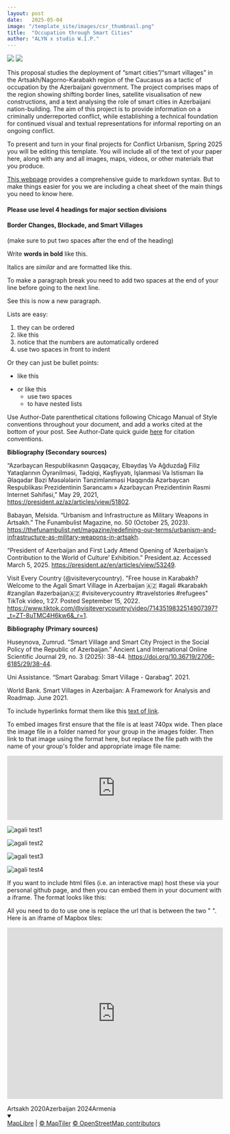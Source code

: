 ```yaml
---
layout: post
date:   2025-05-04
image: "/template_site/images/csr_thumbnail.png"
title:  "Occupation through Smart Cities"
author: "ALYN x studio W.I.P."
---
```

<!DOCTYPE HTML>

<head>
  <!-- Juxtapose CSS: always in head -->
  <link rel="stylesheet" href="https://cdn.knightlab.com/libs/juxtapose/latest/css/juxtapose.css">
</head>


<body>

  <!-- Juxtapose content -->
  <div class="juxtapose">
    <img src="..." />
    <img src="..." />
  </div>

  <!-- Juxtapose JS: at end of body -->
  <script src="https://cdn.knightlab.com/libs/juxtapose/latest/js/juxtapose.min.js"></script>
</body>

This proposal studies the deployment of “smart cities”/“smart villages” in the Artsakh/Nagorno-Karabakh region of the Caucasus as a tactic of occupation by the Azerbaijani government. The project comprises maps of the region showing shifting border lines, satellite visualisation of new constructions, and a text analysing the role of smart cities in Azerbaijani nation-building. The aim of this project is to provide information on a criminally underreported conflict, while establishing a technical foundation for continued visual and textual representations for informal reporting on an ongoing conflict.


To present and turn in your final projects for Conflict Urbanism, Spring 2025 you will be editing this template. You will include all of the text of your paper here, along with any and all images, maps, videos, or other materials that you produce.  

[This webpage](https://guides.github.com/features/mastering-markdown/) provides a comprehensive guide to markdown syntax. But to make things easier for you we are including a cheat sheet of the main things you need to know here.  

#### Please use level 4 headings for major section divisions  
#### Border Changes, Blockade, and Smart Villages 


(make sure to put two spaces after the end of the heading)

Write **words in bold** like this.  

Italics are *similar* and are formatted like this.  

To make a paragraph break you need to add two spaces at the end of your line before going to the next line.  

See this is now a new paragraph.  

Lists are easy:
1. they can be ordered
1. like this
1. notice that the numbers are automatically ordered
  1. use two spaces in front to indent

Or they can just be bullet points:
- like this
* or like this
  - use two spaces
  - to have nested lists

Use Author-Date parenthetical citations following Chicago Manual of Style conventions throughout your document, and add a works cited at the bottom of your post. See Author-Date quick guide [here](https://www-chicagomanualofstyle-org.ezproxy.cul.columbia.edu/tools_citationguide/citation-guide-2.html) for citation conventions.  



**Bibliography (Secondary sources)**

“Azərbaycan Respublikasının Qaşqaçay, Elbəydaş Və Ağduzdağ Filiz 
Yataqlarının Öyrənilməsi, Tədqiqi, Kəşfiyyatı, Işlənməsi Və Istismarı Ilə Əlaqədar Bəzi Məsələlərin Tənzimlənməsi Haqqında  Azərbaycan Respublikası Prezidentinin  Sərəncamı » Azərbaycan Prezidentinin Rəsmi Internet Səhifəsi,” May 29, 2021, https://president.az/az/articles/view/51802.

Babayan, Melsida. “Urbanism and Infrastructure as Military Weapons in 
Artsakh.” The Funambulist Magazine, no. 50 (October 25, 2023). https://thefunambulist.net/magazine/redefining-our-terms/urbanism-and-infrastructure-as-military-weapons-in-artsakh.

“President of Azerbaijan and First Lady Attend Opening of ‘Azerbaijan’s 
Contribution to the World of Culture’ Exhibition.” President.az. Accessed March 5, 2025. https://president.az/en/articles/view/53249.

Visit Every Country (@visiteverycountry). "Free house in Karabakh? Welcome 
to the Agali Smart Village in Azerbaijan 🇦🇿 #agali #karabakh #zangilan #azerbaijan🇦🇿 #visiteverycountry #travelstories #refugees" TikTok video, 1:27. Posted September 15, 2022. https://www.tiktok.com/@visiteverycountry/video/7143519832514907397?_t=ZT-8uTMC4H6kw6&_r=1.


**Bibliography (Primary sources)**

Huseynova, Zumrud. “Smart Village and Smart City Project in the Social 
Policy of the Republic of Azerbaijan.” Ancient Land International Online Scientific Journal 29, no. 3 (2025): 38-44. https://doi.org/10.36719/2706-6185/29/38-44. 

Uni Assistance. “Smart Qarabag: Smart Village - Qarabag”. 2021.

World Bank. Smart Villages in Azerbaijan: A Framework for Analysis and 
Roadmap. June 2021.

    
To include hyperlinks format them like this [text of link](http://c4sr.columbia.edu/).  

To embed images first ensure that the file is at least 740px wide. Then place the image file in a folder named for your group in the images folder. Then link to that image using the format here, but replace the file path with the name of your group's folder and appropriate image file name:  

<iframe frameborder="0" class="juxtapose" width="100%" height="null" src="https://cdn.knightlab.com/libs/juxtapose/latest/embed/index.html?uid=44e62320-2921-11f0-bb23-0936e1cb08fb"></iframe>

![agali test1](/conflict_urbanism_sp2025/images/alyn/agali_testposition2_useforafter.png)

![agali test2](/conflict_urbanism_sp2025/images/alyn/agali_testposition2_useforbefore.png)

![agali test3](/conflict_urbanism_sp2025/images/alyn/fizuli_march2025.png)

![agali test4](/conflict_urbanism_sp2025/images/alyn/fizuli_october2020.png)



If you want to include html files (i.e. an interactive map) host these via your personal github page, and then you can embed them in your document with a iframe. The format looks like this:  


All you need to do to use one is replace the url that is between the two " ". Here is an iframe of Mapbox tiles:


<iframe width='100%' height='400px' src="https://api.mapbox.com/styles/v1/jackiedaniely/cmaa1ex4q000501rzcqi8er95.html?title=false&access_token=pk.eyJ1IjoiamFja2llZGFuaWVseSIsImEiOiJjbWE5encyNmIxc2w0MmpxOXk2ejFpN2t2In0.qmH-L93EYvz2EoBp4pdorw&zoomwheel=false#7.5/42.2/9.1" title="Outdoors" style="border:none;"></iframe>

<maplibre-map-inline data-latitude="40.53297" data-longitude="45.46284" data-zoom="5" data-mapstyle="https://api.maptiler.com/maps/satellite/style.json?key=FcUinXK68rUey34o58Gv" data-container="maplibremap" data-layers="[{&quot;id&quot;:&quot;Artsakh 2020&quot;,&quot;url&quot;:&quot;https://raw.githubusercontent.com/jackiedaniely/lachin-corridor/refs/heads/main/Artsakh%202020.geojson&quot;,&quot;data-type&quot;:&quot;geojson&quot;,&quot;layer-type&quot;:&quot;fill&quot;,&quot;paint&quot;:{&quot;fill-color&quot;:&quot;#edb88c&quot;,&quot;fill-opacity&quot;:0.5},&quot;toggle&quot;:true,&quot;visible&quot;:true},{&quot;id&quot;:&quot;Azerbaijan 2024&quot;,&quot;url&quot;:&quot;https://raw.githubusercontent.com/jackiedaniely/lachin-corridor/refs/heads/main/azerbaijan%202024%20borders.geojson&quot;,&quot;data-type&quot;:&quot;geojson&quot;,&quot;layer-type&quot;:&quot;circle&quot;,&quot;paint&quot;:{&quot;circle-color&quot;:&quot;#ff0000&quot;,&quot;circle-radius&quot;:2},&quot;toggle&quot;:true,&quot;visible&quot;:false},{&quot;id&quot;:&quot;Armenia&quot;,&quot;url&quot;:&quot;https://raw.githubusercontent.com/jackiedaniely/lachin-corridor/refs/heads/main/arm2.geojson&quot;,&quot;data-type&quot;:&quot;geojson&quot;,&quot;layer-type&quot;:&quot;line&quot;,&quot;paint&quot;:{&quot;line-color&quot;:&quot;#000000&quot;},&quot;toggle&quot;:true,&quot;visible&quot;:false}]" data-interactive=""> <div id="maplibremap" class="map-container maplibre-inline maplibregl-map" style="width: 100%; height: 70vh"> <nav id="maplibremap-menu" class="menu"><a class="active">Artsakh 2020</a><a>Azerbaijan 2024</a><a>Armenia</a></nav> <div class="maplibregl-canvas-container maplibregl-interactive maplibregl-touch-drag-pan maplibregl-touch-zoom-rotate"><canvas class="maplibregl-canvas" tabindex="0" aria-label="Map" role="region" width="1248" height="1098" style="width: 624px; height: 549px;"></canvas></div><div class="maplibregl-control-container"><div class="maplibregl-ctrl-top-left "></div><div class="maplibregl-ctrl-top-right "></div><div class="maplibregl-ctrl-bottom-left "></div><div class="maplibregl-ctrl-bottom-right "><details class="maplibregl-ctrl maplibregl-ctrl-attrib maplibregl-compact maplibregl-compact-show" open=""><summary class="maplibregl-ctrl-attrib-button" title="Toggle attribution" aria-label="Toggle attribution"></summary><div class="maplibregl-ctrl-attrib-inner"><a href="https://maplibre.org/" target="_blank">MapLibre</a> | <a href="https://www.maptiler.com/copyright/" target="_blank">© MapTiler</a> <a href="https://www.openstreetmap.org/copyright" target="_blank">© OpenStreetMap contributors</a></div></details></div></div></div> <link rel="stylesheet" href="https://unpkg.com/maplibre-gl/dist/maplibre-gl.css">  </maplibre-map-inline>


***REMINDER: To view the structure of your website in Visual Studio Code without having to upload to Github, press the following keys to get a spit-screen view: Ctrl K then V.***
